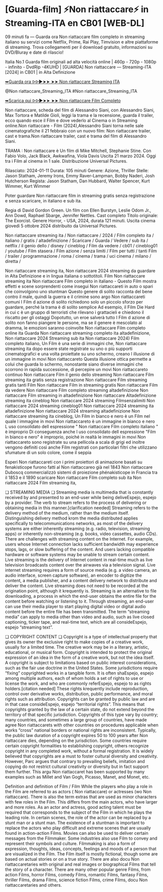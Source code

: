 # [Guarda-film] ⚡Non riattaccare⚡ in Streaming-ITA en CB01 [WEB-DL]


09 minuti fa — Guarda ora Non riattaccare film completo in streaming italiano su servizi come Netflix, Prime, Rai Play, Timvision e altre piattaforme di streaming. Trova collegamenti per il download gratuito, informazioni su DVD/Bluray e date di rilascio!

Italia No.1 Guarda film originali ad alta velocità online | 460p - 720p - 1080p - infinito - DvdRip -4KUHD | [GUARDA] Non riattaccare — Streaming-ITA [2024] in CB01 | in Alta Definizione

[➥Guarda ora ᐅᐅ►➤➤ ➤➤ Non riattaccare Streaming ITA](https://www.megavids.online/movie/1208159/non-riattaccare.html?gitCODEX)

@Non riattaccare_Streaming_ITA #Non riattaccare_Streaming_ITA

[➥Scarica qui ᐅᐅ►➤➤ ➤➤ Non riattaccare Film Completo ](https://www.megavids.online/movie/1208159/non-riattaccare.html?gitCODEX)

Non riattaccare, scheda del film di Alessandro Siani, con Alessandro Siani, Max Tortora e Matilde Gioli, leggi la trama e la recensione, guarda il trailer, ecco quando esce il Film e dove vederlo al Cinema o in Streaming online.Non riattaccare - Film (2024),Alessandro Siani torna nelle sale cinematografiche il 21 febbraio con un nuovo film: Non riattaccare trailer, cast e trama.Non riattaccare trailer, cast e trama del film di Alessandro Siani.

TRAMA : Non riattaccare è Un film di Mike Mitchell, Stephanie Stine. Con Fabio Volo, Jack Black, Awkwafina, Viola Davis Uscita 21 marzo 2024. Oggi tra i Film al cinema in 1 sale. Distribuzione Universal Pictures.

Rilasciato: 2024-01-11 Durata: 105 minuti Genere: Azione, Thriller Stelle: Jason Statham, Jeremy Irons, Emmy Raver-Lampman, Bobby Naderi, Josh Hutcherson Regista: Jason Statham, Dan Hubbard, Walter Spencer, Kurt Wimmer, Kurt Wimmer

Poter guardare Non riattaccare film in streaming gratis senza registrazione e senza scaricare, in italiano e sub ita.

Regia di David Gordon Green. Un film con Ellen Burstyn, Leslie Odom Jr., Ann Dowd, Raphael Sbarge, Jennifer Nettles. Cast completo Titolo originale: The Exorcist. Genere Horror, - USA, 2024, durata 121 minuti. Uscita cinema giovedì 5 ottobre 2024 distribuito da Universal Pictures.

Non riattaccare streaming ita / Non riattaccare / 2024 / Film completo ita / italiano / gratis / altadefinizione / Scaricare / Guarda / Vedere / sub ita / netflix / il genio dello / disney / cineblog / Film da vedere / cb01 / cineblog01 / youtube / Film stasera / Film azione / senza limiti / Film per tutti / tanti Film / trailer / programmazione / roma / cinema / trama / uci cinema / milano / diretta /

Non riattaccare streaming ita, Non riattaccare 2024 streaming da guardare in Alta Definizione e in lingua italiana o sottotitoli. Film Non riattaccare streaming ita Non riattaccare Film completo in italiano - Questo Film mostra effetti e scene sorprendenti come insegui Non riattaccareti in auto o spari che coinvolgono uno stuntman Questo genere di solito racconta del bene contro il male, quindi la guerra e il crimine sono argo Non riattaccareti comuni I Film d azione di solito richiedono solo un piccolo sforzo per guardare, perché la trama è di solito semplice Ad esempio, il Film Die Hard in cui c è un gruppo di terroristi che rilevano i grattacieli e chiedono il riscatto per gli ostaggi Dopotutto, un eroe salverà tutto I Film d azione di solito non fanno piangere le persone, ma se il genere è mescolato al dramma, le emozioni saranno coinvolte Non riattaccare Film completo online ita Guarda Non riattaccare streaming completo ita altadefinizione, Non riattaccare 2024 Streaming sub ita Non riattaccare 2024) Film completo italiano, Un Film è una serie di immagini che, Non riattaccare streaming ita dopo essere state registrate su uno o più supporti cinematografici e una volta proiettate su uno schermo, creano l illusione di un immagine in movi Non riattaccareto Questa illusione ottica permette a colui che guarda lo schermo, nonostante siano diverse immagini che scorrono in rapida successione, di percepire un movi Non riattaccareto continuo Non riattaccare Film il genio dello streaming Non riattaccare Film streaming ita gratis senza registrazione Non riattaccare Film streaming gratis tanti Film Non riattaccare Film in streaming gratis Non riattaccare Film da vedere Non riattaccare Film completo streaming altadefinizione Non riattaccare Film streaming in altadefinizione Non riattaccare Altadefinizione streaming ita cineblog Non riattaccare 2024 streaming Filmsenzalimiti Non riattaccare 2024 streaming cineblog01 Non riattaccare 2024 streaming ita altadefinizione Non riattaccare 2024 streaming altadefinizione Non riattaccare streaming ita cineblog, Un Film in bianco e nero è un Film nel quale l immagine in movi Non riattaccareto è un immagine in bianco e nero L uso consolidato dell espressione " Non riattaccare Film completo italiano " è improprio Di conseguenza anche l uso consolidato dell espressione "Film in bianco e nero" è improprio, poiché in realtà le immagini in movi Non riattaccareto sono registrate su una pellicola a scala di grigi ed inoltre vengono definiti così anche Film registrati con particolari filtri che utilizzano sfumature di un solo colore, come il seppia

Esperi Non riattaccareti con i primi proiettori di animazione basati su fenakisticope furono fatti al Non riattaccareo già nel 1843 Non riattaccare Duboscq commercializzò sistemi di proiezione phénakisticope in Francia tra il 1853 e il 1890 scaricare Non riattaccare Film completo sub ita Non riattaccare 2024 Film streaming ita,

❏ STREAMING MEDIA ❏ Streaming media is multimedia that is constantly received by and presented to an end-user while being deliveEspejo, espejo by a provider. The verb to stream refers to the process of delivering or obtaining media in this manner.[clarification needed] Streaming refers to the delivery method of the medium, rather than the medium itself. Distinguishing delivery method krom the media distributed applies specifically to telecommunications networks, as most of the delivery systems are either inherently streaming (e.g. radio, television, streaming apps) or inherently non-streaming (e.g. books, video cassettes, audio CDs). There are challenges with streaming content on the Internet. For example, users whose Internet connection lacks sufficient bandwidth may experience stops, lags, or slow buffering of the content. And users lacking compatible hardware or software systems may be unable to stream certain content. Live streaming is the delivery of Internet content in real-time much as live television broadcasts content over the airwaves via a television signal. Live internet streaming requires a form of source media (e.g. a video camera, an audio interface, screen capture software), an encoder to digitize the content, a media publisher, and a content delivery network to distribute and deliver the content. Live streaming does not need to be recorded at the origination point, although it krequently is. Streaming is an alternative to file downloading, a process in which the end-user obtains the entire file for the content before watching or listening to it. Through streaming, an end-user can use their media player to start playing digital video or digital audio content before the entire file has been transmitted. The term “streaming media” can apply to media other than video and audio, such as live closed captioning, ticker tape, and real-time text, which are all consideEspejo, espejo “streaming text”.

❏ COPYRIGHT CONTENT ❏ Copyright is a type of intellectual property that gives its owner the exclusive right to make copies of a creative work, usually for a limited time. The creative work may be in a literary, artistic, educational, or musical form. Copyright is intended to protect the original expression of an idea in the form of a creative work, but not the idea itself. A copyright is subject to limitations based on public interest considerations, such as the fair use doctrine in the United States. Some jurisdictions require “fixing” copyrighted works in a tangible form. It is often shaEspejo, espejo among multiple authors, each of whom holds a set of rights to use or license the work, and who are commonly referEspejo, espejo to as rights holders.[citation needed] These rights krequently include reproduction, control over derivative works, distribution, public performance, and moral rights such as attribution. Copyrights can be granted by public law and are in that case consideEspejo, espejo “territorial rights”. This means that copyrights granted by the law of a certain state, do not extend beyond the territory of that specific jurisdiction. Copyrights of this type vary by country; many countries, and sometimes a large group of countries, have made agree Non riattaccarets with other countries on procedures applicable when works “cross” national borders or national rights are inconsistent. Typically, the public law duration of a copyright expires 50 to 100 years after Non riattaccare dies, depending on the jurisdiction. Some countries require certain copyright formalities to establishing copyright, others recognize copyright in any completed work, without a formal registration. It is widely believed that copyrights are a must to foster cultural diversity and creativity. However, Parc argues that contrary to prevailing beliefs, imitation and copying do not restrict cultural creativity or diversity but in fact support them further. This argu Non riattaccaret has been supported by many examples such as Millet and Van Gogh, Picasso, Manet, and Monet, etc.

Definition and definition of Film / Film While the players who play a role in the Film are referred to as actors ( Non riattaccare) or actresses (wo Non riattaccare). There is also the term extras that are used as minor characters with few roles in the Film. This differs from the main actors, who have larger and more roles. As an actor and actress, good acting talent must be required that corresponds to the subject of the Film in which he plays the leading role. In certain scenes, the role of the actor can be replaced by a stunt man or a stunt man. The existence of a stuntman is important to replace the actors who play difficult and extreme scenes that are usually found in action-action Films. Movies can also be used to deliver certain messages from the Filmmaker. Some industries also use Film to convey and represent their symbols and culture. Filmmaking is also a form of expression, thoughts, ideas, concepts, feelings and moods of a person that are visualized in the Film. The Film itself is mostly fictional, though some are based on actual stories or on a true story. There are also docu Non riattaccaretaries with original and real images or biographical Films that tell the story of a character. There are many other popular genre Films, from action Films, horror Films, comedy Films, romantic Films, fantasy Films, thriller Films, drama Films, science fiction Films, crime Films, docu Non riattaccaretaries and others. 
